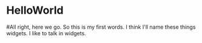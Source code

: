 # HelloWorld
#All right, here we go.  So this is my first words.  I think I'll name these things widgets.  I like to talk in widgets.

 
